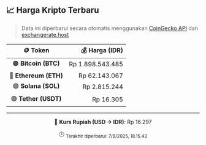 

<!-- HARGA_KRIPTO -->
## 📈 Harga Kripto Terbaru

> Data ini diperbarui secara otomatis menggunakan [CoinGecko API](https://www.coingecko.com/) dan [exchangerate.host](https://exchangerate.host/)

<div align="center">

| 🪙 Token | 💰 Harga (IDR) |
|:------:|---------------:|
| 🟠 **Bitcoin (BTC)**   | Rp 1.898.543.485 |
| 🔵 **Ethereum (ETH)**  | Rp 62.143.067 |
| 🟣 **Solana (SOL)**    | Rp 2.815.244 |
| 🟢 **Tether (USDT)**   | Rp 16.305 |

---

💱 **Kurs Rupiah (USD → IDR)**: Rp 16.297

🕒 <sub>Terakhir diperbarui: 7/8/2025, 18.15.43</sub>

</div>
<!-- /HARGA_KRIPTO -->